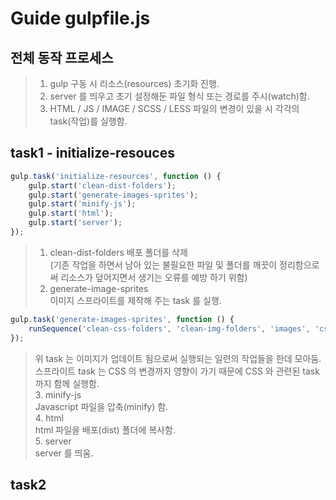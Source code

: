 # Guide gulpfile.js

## 전체 동작 프로세스
> 1. gulp 구동 시 리소스(resources) 초기화 진행.
> 2. server 를 띄우고 초기 설정해둔 파일 형식 또는 경로를 주시(watch)함.
> 3. HTML / JS / IMAGE / SCSS / LESS 파일의 변경이 있을 시 각각의 task(작업)를 실행함.

## task1 - initialize-resouces

```javascript
gulp.task('initialize-resources', function () {
    gulp.start('clean-dist-folders');
    gulp.start('generate-images-sprites');
    gulp.start('minify-js');
    gulp.start('html');
    gulp.start('server');
});
```

> 1. clean-dist-folders
> 배포 폴더를 삭제  
> (기존 작업을 하면서 남아 있는 불필요한 파일 및 폴더를 깨끗이 정리함으로써 리소스가 덮어지면서   생기는 오류를 예방 하기 위함)
> 2. generate-image-sprites  
> 이미지 스프라이트를 제작해 주는 task 를 실행.  

```javascript
gulp.task('generate-images-sprites', function () {
    runSequence('clean-css-folders', 'clean-img-folders', 'images', 'css-libs', 'sprites', 'sass', 'less', 'sprites-css-concat', 'minify-libs-css', 'minify-css');
});
```
> 위 task 는 이미지가 업데이트 됨으로써 실행되는 일련의 작업들을 한데 모아둠.  
> 스프라이트 task 는 CSS 의 변경까지 영향이 가기 때문에 CSS 와 관련된 task 까지 함께 실행함.  
> 3. minify-js  
> Javascript 파일을 압축(minify) 함.  
> 4. html  
> html 파일을 배포(dist) 폴더에 복사함.  
> 5. server  
> server 를 띄움.  

## task2
